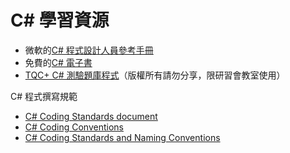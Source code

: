 # C# 學習資源

* 微軟的[C# 程式設計人員參考手冊](
)
* 免費的[C# 電子書](https://goo.gl/Gcbdso)
* [TQC+ C# 測驗題庫程式](https://s3-ap-northeast-1.amazonaws.com/readbook/TQCPLUS_CSHARP_DISC.zip
)（版權所有請勿分享，限研習會教室使用）

C# 程式撰寫規範

* [C# Coding Standards document](http://weblogs.asp.net/lhunt/CSharp-Coding-Standards-document)
* [C# Coding Conventions](https://msdn.microsoft.com/en-us/library/ff926074.aspx)
* [C# Coding Standards and Naming Conventions](http://www.dofactory.com/reference/csharp-coding-standards)